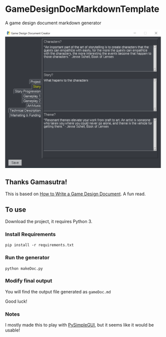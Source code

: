 # GameDesignDocMarkdownTemplate
A game design document markdown generator

![image](ddimages/gddc_image.png)

## Thanks Gamasutra!

This is based on [How to Write a Game Design Document](https://www.gamasutra.com/blogs/LeandroGonzalez/20160726/277928/How_to_Write_a_Game_Design_Document.php). A fun read.


## To use

Download the project, it requires Python 3.  

### Install Requirements

    pip install -r requirements.txt

### Run the generator

    python makeDoc.py

### Modify final output

You will find the output file generated as `gameDoc.md`

Good luck!


### Notes

I mostly made this to play with [PySimpleGUI](https://github.com/PySimpleGUI/PySimpleGUI), but it seems like it would be usable!


